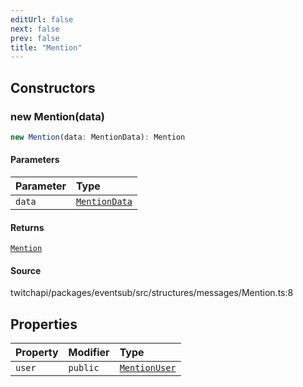 ```yaml
---
editUrl: false
next: false
prev: false
title: "Mention"
---
```


## Constructors

### new Mention(data)

```ts
new Mention(data: MentionData): Mention
```

#### Parameters

| Parameter | Type |
| :------ | :------ |
| `data` | [`MentionData`](../interfaces/MentionData.md) |

#### Returns

[`Mention`](Mention.md)

#### Source

twitchapi/packages/eventsub/src/structures/messages/Mention.ts:8

## Properties

| Property | Modifier | Type |
| :------ | :------ | :------ |
| `user` | `public` | [`MentionUser`](MentionUser.md) |
